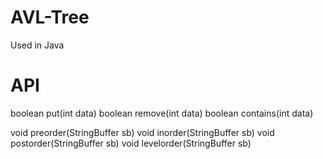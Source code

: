 # AVL-Tree
Used in Java

# API
boolean put(int data)
boolean remove(int data)
boolean contains(int data)

void preorder(StringBuffer sb)
void inorder(StringBuffer sb)
void postorder(StringBuffer sb)
void levelorder(StringBuffer sb)
